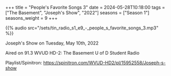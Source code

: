 +++
title = "People's Favorite Songs 3"
date = 2024-05-28T10:18:00
tags = ["The Basement", "Joseph's Show", "2022"]
seasons = ["Season 1"]
seasons_weight = 9
+++

{{% audio src="/sets/tin_radio_s1_e9_-_people_s_favorite_songs_3.mp3" %}}

Joseph's Show on Tuesday, May 10th, 2022

Aired on 91.3 WVUD HD-2: The Basement U of D Student Radio

Playlist/Spinitron: https://spinitron.com/WVUD-HD2/pl/15952558/Joseph-s-show


